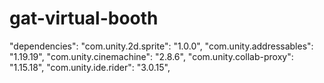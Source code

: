 # gat-virtual-booth

"dependencies":
    "com.unity.2d.sprite": "1.0.0",
    "com.unity.addressables": "1.19.19",
    "com.unity.cinemachine": "2.8.6",
    "com.unity.collab-proxy": "1.15.18",
    "com.unity.ide.rider": "3.0.15",
